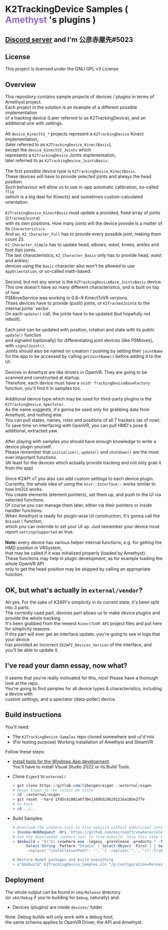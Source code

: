 <h1 dir=auto>
<b>K2TrackingDevice Samples</b>
<text>(</text>
<text style="color:#9966cc;">Amethyst</text>
<text>'s plugins )</text>
</h1>

## <ins>__[Discord server](https://discord.gg/YBQCRDG)__</ins> and I'm **公彦赤屋先#5023**

## **License**
This project is licensed under the GNU GPL v3 License 

## **Overview**
This repository contains sample projects of devices / plugins in terms of Amethyst project.<br>
Each project in the solution is an example of a different possible implementation<br>
of a tracking device (Later referred to as K2TrackingDevice), and an additional one with settings.<br>
<br>
All `device_KinectV2_*` projects represent a `K2TrackingDevice` Kinect implementation,<br>
(later referred to as `K2TrackingDevice_KinectBasis`),<br> 
except the `device_KinectV2_Joints` which<br> represents a `K2TrackingDevice` Joints implementation,<br> later referred to as `K2TrackingDevice_JointsBasis`.<br>
<br>
The first possible device type is `K2TrackingDevice_KinectBasis`.<br>
These devices will have to provide selected joints and always the head position.<br>
Such behaviour will allow us to use in-app automatic calibration, so-called `flip`<br>
(which is a big deal for Kinects) and sometimes custom-calculated orientation.<br>
<br>
`K2TrackingDevice_KinectBasis` must update a provided, fixed array of joints (`ITrackedJoint`s)<br>
with its own positions. How many joints will the device provide is a matter of its `Characteristics`.<br>
And so, `K2_Character_Full` has to provide every possible joint, making them count 25.<br>
`K2_Character_Simple` has to update head, elbows, waist, knees, ankles and foot (tip) joints.<br>
The last characteristics, `K2_Character_Basic` only has to provide head, waist and ankles;<br>
devices using the `Basic` character also won't be allowed to use `AppOrientation`, or so-called math-based.<br>
<br>
Second, but not any worse is the `K2TrackingDeviceBase_JointsBasis` device.<br>
This one doesn't have so many different characteristics, and is built on top of how<br>
PSMoveService was working in 0.8~9 KinectToVR versions.<br>
Thses devices have to provide (push) joints, or `K2TrackedJoint`s to the internal joints' vector.<br>
On each `update()` call, the joints have to be updated (but hopefully not rebuilt).<br>
<br>
Each joint can be updated with position, rotation and state with its public `update()` function<br>
and signaled (optionally) for differentiating joint devices (like PSMoves), with `signalJoint()`.<br>
Joints should also be named on creation / pushing by setting their `jointName`<br>
for the app to be accessed by calling `getJointName()` before adding it to the UI.<br>
<br>
Devices in Amethyst are like drivers in OpenVR. They are going to be scanned and constructed at startup.<br>
Therefore, each device must have a `void* TrackingDeviceBaseFactory` function, you'll find it in samples too.<br>
<br>
Additional device type which may be used for third-party plugins is the `K2TrackingDevice_Spectator`.<br>
As the name suggests, it's gonna be used only for grabbing data from Amethyst, and nothing else.<br>
You can pull states, names, roles and positions of all 7 trackers (as of now).<br>
To save time on interfacing with OpenVR, you can pull HMD's pose & additional, extracted yaw.<br>
<br>
After playing with samples you should have enough knowledge to write a device plugin yourself.<br>
Please remember that `initialize()`, `update()` and `shutdown()` are the most ever important functions.<br>
(At least for the devices which actually provide tracking and not only grab it from the app)<br>
<br>
Since K2API v7 you also can add custom settings to each device plugin.<br>
Currently, the whole idea of using the `ktvr::Interface::` works similar to how ImGUI works.<br>
You create elements (element pointers), set them up, and push to the UI via selected functions.<br>
Of course you can manage them later, either via their pointers or inside handler functions.<br>
When Amethyst is ready for plugin-wise UI construction, it's gonna call the `OnLoad()` function,<br>
which you can override to set your UI up. Just remember your device must report `settingsSupported` as true.
<br>
<br>
**Note:** every device has various helper internal functions, e.g. for getting the HMD position in VRSystem,<br>
that may be called if it was initialized properly (loaded by Amethyst).<br>
These functions may help in plugin development, as for example loading the whole OpenVR API<br>
only to get the head position may be skipped by calling an appropriate function.

## OK, but what's actually in `external/vendor`?
Ah yes. For the sake of K2API's simplicity in its current state, it's been split into 3 parts.<br>
The currently used part, devices part allows us to make device plugins and provide the whole tracking.<br>
It's been grabbed from the newest `KinectToVR API` project files and put here for simplicity reasons.<br>
If this part will ever get an interface update, you're going to see in logs that your device<br>
has provided an incorrect `IK2API_Devices_Version` of the interface, and you'll be able to update it.

## I've read your damn essay, now what?
It seems that you're really motivated for this, nice! Please have a thorough look at the repo.<br>
You're going to find samples for all device types & characteristics, including a device with<br>
custom settings, and a spectator (data-poller) device.
  
## **Build instructions**
You'll need:
 - The `K2TrackingDevice-Samples` repo cloned somewhere and `cd`'d into
 - (For testing purpose) Working installation of Amethyst and SteamVR

Follow these steps:

- [Install tools for the Windows App development](https://docs.microsoft.com/en-us/windows/apps/windows-app-sdk/set-up-your-development-environment?tabs=vs-2022-17-1-a%2Cvs-2022-17-1-b).<br>
  You'll have to install Visual Studio 2022 or its Build Tools.

- Clone `Eigen3` to `external/`<br>
  ```powershell
  > git clone https://gitlab.com/libeigen/eigen ./external/eigen
  # Reset Eigen to the latest OK state
  > cd ./external/eigen
  > git reset --hard 1fd5ce1002a6f30e1169b529b291216a18be2f7e
  # Go back
  > cd ../..
  ```

- Build Samples:<br>
  ```powershell
  # Download the vswhere tool to find msbuild without additional interactions
  > Invoke-WebRequest -Uri 'https://github.com/microsoft/vswhere/releases/latest/download/vswhere.exe' -OutFile './vswhere.exe'
  # Use the downloaded vswhere tool to find msbuild. Skip this step if you use the Dev Powershell
  > $msbuild = "$("$(.\vswhere.exe -legacy -prerelease -products * -format json | Select-String -Pattern "2022" | `
        Select-String -Pattern "Studio" | Select-Object -First 1 | Select-String -Pattern "installationPath")" `
        -replace('"installationPath": "','') -replace('",',''))".Trim() + "\\MSBuild\\Current\\Bin\\MSBuild.exe"

  # Restore NuGet packages and build everything
  > &"$msbuild" K2TrackingDevice_Samples.sln "/p:Configuration=Release;Platform=x64"
  ```

## **Deployment**
The whole output can be found in `x64/Release` directory<br>
(or `x64/Debug` if you're building for `Debug`, naturally) and:
 - Devices (plugins) are inside `devices/` folder

Note: Debug builds will only work with a debug host,<br>
the same schema applies to OpenVR Driver, the API and Amethyst.